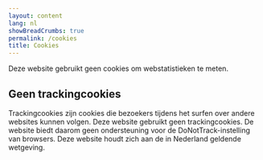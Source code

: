 ```yaml
---
layout: content
lang: nl
showBreadCrumbs: true
permalink: /cookies
title: Cookies
---
```

Deze website gebruikt geen cookies om webstatistieken te meten. 

## Geen trackingcookies

Trackingcookies zijn cookies die bezoekers tijdens het surfen over andere websites kunnen volgen. Deze website gebruikt geen trackingcookies. De website biedt daarom geen ondersteuning voor de DoNotTrack-instelling van browsers. Deze website houdt zich aan de in Nederland geldende wetgeving.
